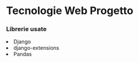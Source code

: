 # Tecnologie Web Progetto
### Librerie usate
<lu>
	<li> Django</li>
	<li> django-extensions</li>
	<li> Pandas </li>
</lu>